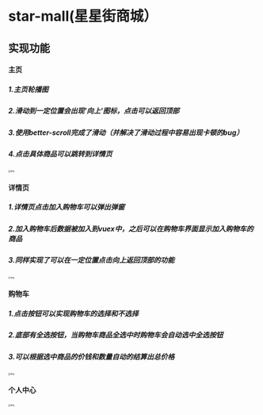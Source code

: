 # star-mall(星星街商城）


## 实现功能
#### 主页

   ##### 1.主页轮播图
   ##### 2.滑动到一定位置会出现'向上'图标，点击可以返回顶部
   ##### 3.使用better-scroll完成了滑动（并解决了滑动过程中容易出现卡顿的bug）
   ##### 4.点击具体商品可以跳转到详情页

<img src="https://user-images.githubusercontent.com/63336139/86562672-a9eaef80-bf95-11ea-8b36-f9fde674f2a8.png" alt="img" style="zoom:30%;" />




#### 详情页
   ##### 1.详情页点击加入购物车可以弹出弹窗
   ##### 2.加入购物车后数据被加入到vuex中，之后可以在购物车界面显示加入购物车的商品
   ##### 3.同样实现了可以在一定位置点击向上返回顶部的功能

<img src="https://user-images.githubusercontent.com/63336139/86562678-ab1c1c80-bf95-11ea-8f49-8609191e2dc3.png" alt="img" style="zoom:30%;" />

#### 购物车
   ##### 1.点击按钮可以实现购物车的选择和不选择
   ##### 2.底部有全选按钮，当购物车商品全选中时购物车会自动选中全选按钮
   ##### 3.可以根据选中商品的价钱和数量自动的结算出总价格

<img src="https://user-images.githubusercontent.com/63336139/86562279-06014400-bf95-11ea-99a0-d327ca0b73a9.png" alt="img" style="zoom:30%;" />


#### 个人中心

<img src="https://user-images.githubusercontent.com/63336139/86562285-08639e00-bf95-11ea-934c-22c20ea75053.png" alt="img" style="zoom:30%;" />


